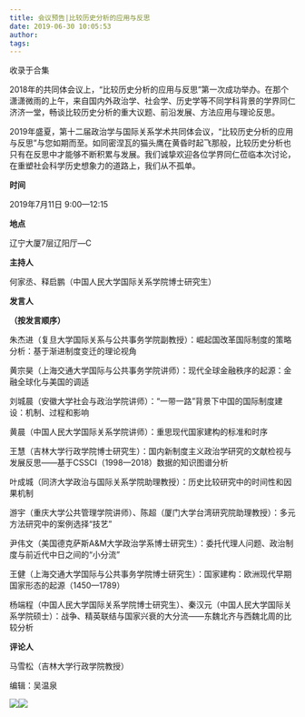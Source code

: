 ```yaml
---
title: 会议预告|比较历史分析的应用与反思
date: 2019-06-30 10:05:53
author: 
tags: 
---
```



收录于合集

2018年的共同体会议上，“比较历史分析的应用与反思”第一次成功举办。在那个潇潇微雨的上午，来自国内外政治学、社会学、历史学等不同学科背景的学界同仁济济一堂，畅谈比较历史分析的重大议题、前沿发展、方法应用与理论反思。

  

2019年盛夏，第十二届政治学与国际关系学术共同体会议，“比较历史分析的应用与反思”与您如期而至。如同密涅瓦的猫头鹰在黄昏时起飞那般，比较历史分析也只有在反思中才能够不断积累与发展。我们诚挚欢迎各位学界同仁莅临本次讨论，在重塑社会科学历史想象力的道路上，我们从不孤单。

  

 **时间**

  

2019年7月11日 9:00—12:15

  

 **地点**

  

辽宁大厦7层辽阳厅—C

  

 **主持人**

  

何家丞、释启鹏（中国人民大学国际关系学院博士研究生）  

  

 **发言人**

 **（按发言顺序）**

  

朱杰进（复旦大学国际关系与公共事务学院副教授）：崛起国改革国际制度的策略分析：基于渐进制度变迁的理论视角  

  

黄宗昊（上海交通大学国际与公共事务学院讲师）：现代全球金融秩序的起源：金融全球化与美国的调适

  

刘城晨（安徽大学社会与政治学院讲师）：“一带一路”背景下中国的国际制度建设：机制、过程和影响

  

黄晨（中国人民大学国际关系学院讲师）：重思现代国家建构的标准和时序

  

王慧（吉林大学行政学院博士研究生）：国内新制度主义政治学研究的文献检视与发展反思——基于CSSCI（1998—2018）数据的知识图谱分析

  

叶成城（同济大学政治与国际关系学院助理教授）：历史比较研究中的时间性和因果机制

  

游宇（重庆大学公共管理学院讲师）、陈超（厦门大学台湾研究院助理教授）：多元方法研究中的案例选择“技艺”

  

尹伟文（美国德克萨斯A&M大学政治学系博士研究生）：委托代理人问题、政治制度与前近代中日之间的“小分流”

  

王健（上海交通大学国际与公共事务学院博士研究生）：国家建构：欧洲现代早期国家形态的起源（1450—1789）

  

杨端程（中国人民大学国际关系学院博士研究生）、秦汉元（中国人民大学国际关系学院硕士）：战争、精英联结与国家兴衰的大分流——东魏北齐与西魏北周的比较分析

  

 **评论人**

  

马雪松（吉林大学行政学院教授）

  

  

  

编辑：吴温泉  

  

  

![](/images/421/2.jpeg)![](/images/421/3.jpeg)

  

